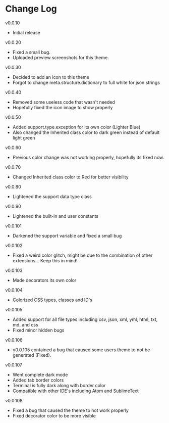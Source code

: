# Change Log

v0.0.10
- Initial release

v0.0.20
- Fixed a small bug.
- Uploaded preview screenshots for this theme.

v0.0.30
- Decided to add an icon to this theme
- Forgot to change meta.structure.dictionary to full white for json strings

v0.0.40
- Removed some useless code that wasn't needed
- Hopefully fixed the icon image to show properly

v0.0.50
- Added support.type.exception for its own color (Lighter Blue)
- Also changed the Inherited class color to dark green instead of default light green

v0.0.60
- Previous color change was not working properly, hopefully its fixed now.

v0.0.70
- Changed Inherited class color to Red for better visibility

v0.0.80
- Lightened the support data type class

v0.0.90
- Lightened the built-in and user constants

v0.0.101
- Darkened the support variable and fixed a small bug

v0.0.102
- Fixed a weird color glitch, might be due to the combination of other extensions... Keep this in mind!

v0.0.103
- Made decorators its own color

v0.0.104
- Colorized CSS types, classes and ID's

v0.0.105
- Added support for all file types including csv, json, xml, yml, html, txt, md, and css
- Fixed minor hidden bugs

v0.0.106
- v0.0.105 contained a bug that caused some users theme to not be generated (Fixed).

v0.0.107
- Went complete dark mode
- Added tab border colors
- Terminal is fully dark along with border color
- Compatible with other IDE's including Atom and SublimeText

v0.0.108
- Fixed a bug that caused the theme to not work properly
- Fixed decorator color to be more visible